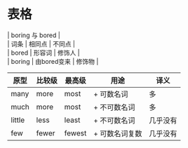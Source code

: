 # 表格
| boring 与 bored |\
| 词条 | 相同点 | 不同点 |\
| bored | 形容词 | 修饰人 |\
| boring | 由bored变来 | 修饰物 |

| 原型     | 比较级   | 最高级    | 用途       | 译义   |
| ------ | ----- | ------ | -------- | ---- |
| many   | more  | most   | + 可数名词   | 多    |
| much   | more  | most   | + 不可数名词  | 多    |
| little | less  | least  | + 不可数名词  | 几乎没有 |
| few    | fewer | fewest | + 可数名词复数 | 几乎没有 |
